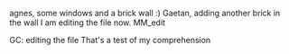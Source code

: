 agnes, some windows and a brick wall :)
Gaetan, adding another brick in the wall
I am editing the file now.
MM_edit

GC: editing the file
That's a test of my comprehension
